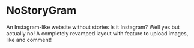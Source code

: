 # NoStoryGram
An Instagram-like website without stories
Is it Instagram? Well yes but actually no!
A completely revamped layout with feature to upload images, like and comment!
